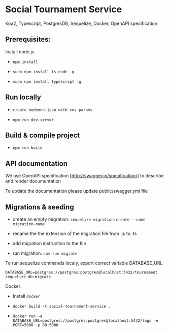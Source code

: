 # Social Tournament Service

Koa2, Typescript, PostgresDB, Sequelize, Docker, OpenAPI specification

## Prerequisites:

Install node.js

- `npm install`

- `sudo npm install ts-node -g`

- `sudo npm install typescript -g`

## Run locally

- `create nodemon.json with env params`

- `npm run dev-server`

## Build & compile project

- `npm run build`

## API documentation

We use OpenAPI specification [http://swagger.io/specification/] to describe and render documentation

To update the documentation please update public/swagger.yml file

## Migrations & seeding

- create an empty migration: `sequelize migration:create --name migration-name`

- rename the the extension of the migration file from .js to .ts

- add migration instruction to the file

- run migration: `npm run migrate`

To run sequelize commands localy, export correct variable DATABASE_URL

`DATABASE_URL=postgres://postgres:postgres@localhost:5432/tournament sequelize db:migrate`

Docker:

- Install `docker`

- `docker build -t social-tournament-service .`

- `docker run -e DATABASE_URL=postgres://postgres:postgres@localhost:5432/logs -e PORT=5000 -p 80:5000`

